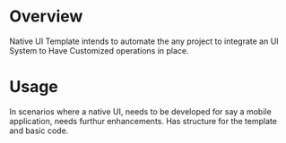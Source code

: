# Overview
Native UI Template intends to automate the any project to integrate an UI System to Have Customized operations in place.

# Usage
In scenarios where a native UI, needs to be developed for say a mobile application, needs furthur enhancements.
Has structure for the template and basic code.
